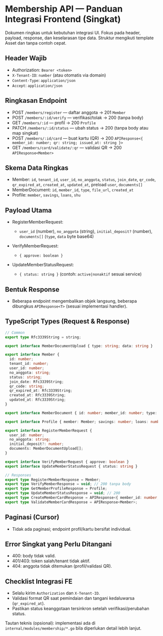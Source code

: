 # Membership API — Panduan Integrasi Frontend (Singkat)

Dokumen ringkas untuk kebutuhan integrasi UI. Fokus pada header, payload, response, dan keselarasan tipe data. Struktur mengikuti template Asset dan tanpa contoh cepat.

## Header Wajib

- Authorization: `Bearer <token>`
- `X-Tenant-ID`: `number` (atau otomatis via domain)
- `Content-Type`: `application/json`
- `Accept`: `application/json`

## Ringkasan Endpoint

- POST `/members/register` — daftar anggota → 201 `Member`
- POST `/members/:id/verify` — verifikasi/tolak → 200 (tanpa body)
- GET `/members/:id` — profil → 200 `Profile`
- PATCH `/members/:id/status` — ubah status → 200 (tanpa body atau map singkat)
- POST `/members/:id/card` — buat kartu (QR) → 200 `APIResponse<{ member_id: number; qr: string; issued_at: string }>`
- GET `/members/card/validate/:qr` — validasi QR → 200 `APIResponse<Member>`

## Skema Data Ringkas

- Member: `id`, `tenant_id`, `user_id`, `no_anggota`, `status`, `join_date`, `qr_code`, `qr_expired_at`, `created_at`, `updated_at`, preload `user`, `documents[]`
- MemberDocument: `id`, `member_id`, `type`, `file_url`, `created_at`
- Profile: `member`, `savings`, `loans`, `shu`

## Payload Utama

- RegisterMemberRequest:
  - `user_id` (number), `no_anggota` (string), `initial_deposit?` (number), `documents[]` (`type`, `data` byte base64)

- VerifyMemberRequest:
  - `{ approve: boolean }`

- UpdateMemberStatusRequest:
  - `{ status: string }` (contoh: `active|nonaktif` sesuai service)

## Bentuk Response

- Beberapa endpoint mengembalikan objek langsung, beberapa dibungkus `APIResponse<T>` (sesuai implementasi handler).

## TypeScript Types (Request & Response)

```ts
// Common
export type Rfc3339String = string;

export interface MemberDocumentUpload { type: string; data: string }

export interface Member {
  id: number;
  tenant_id: number;
  user_id: number;
  no_anggota: string;
  status: string;
  join_date: Rfc3339String;
  qr_code: string;
  qr_expired_at: Rfc3339String;
  created_at: Rfc3339String;
  updated_at: Rfc3339String;
}

export interface MemberDocument { id: number; member_id: number; type: string; file_url: string; created_at: Rfc3339String }

export interface Profile { member: Member; savings: number; loans: number; shu: number }

export interface RegisterMemberRequest {
  user_id: number;
  no_anggota: string;
  initial_deposit?: number;
  documents: MemberDocumentUpload[];
}

export interface VerifyMemberRequest { approve: boolean }
export interface UpdateMemberStatusRequest { status: string }

// Responses
export type RegisterMemberResponse = Member;
export type VerifyMemberResponse = void; // 200 tanpa body
export type GetMemberProfileResponse = Profile;
export type UpdateMemberStatusResponse = void; // 200
export type CreateMemberCardResponse = APIResponse<{ member_id: number; qr: string; issued_at: Rfc3339String }>;
export type ValidateMemberCardResponse = APIResponse<Member>;
```

## Paginasi (Cursor)

- Tidak ada paginasi; endpoint profil/kartu bersifat individual.

## Error Singkat yang Perlu Ditangani

- 400: body tidak valid.
- 401/403: token salah/tenant tidak aktif.
- 404: anggota tidak ditemukan (profil/validasi QR).

## Checklist Integrasi FE

- Selalu kirim `Authorization` dan `X-Tenant-ID`.
- Validasi format QR saat pemindaian dan tangani kedaluwarsa (`qr_expired_at`).
- Pastikan status keanggotaan tersinkron setelah verifikasi/perubahan status.

Tautan teknis (opsional): implementasi ada di `internal/modules/membership/*.go` bila diperlukan detail lebih lanjut.
